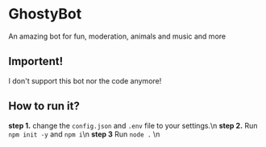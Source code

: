 # GhostyBot
An amazing bot for fun, moderation, animals and music and more

## Importent! 
I don't support this bot nor the code anymore! 

## How to run it?
**step 1.** change the `config.json` and `.env` file to your settings.\n
**step 2.** Run `npm init -y` and `npm i`\n
**step 3** Run `node .` \n
